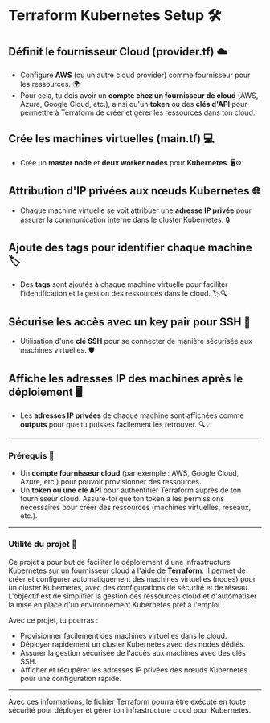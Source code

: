 # Terraform Kubernetes Setup 🛠️

## **Définit le fournisseur Cloud (provider.tf) ☁️**

- Configure **AWS** (ou un autre cloud provider) comme fournisseur pour les ressources. 🌍
- Pour cela, tu dois avoir un **compte chez un fournisseur de cloud** (AWS, Azure, Google Cloud, etc.), ainsi qu'un **token** ou des **clés d'API** pour permettre à Terraform de créer et gérer les ressources dans ton cloud.

## **Crée les machines virtuelles (main.tf) 💻**

- Crée un **master node** et **deux worker nodes** pour **Kubernetes**. 🖥️⚙️

## **Attribution d'IP privées aux nœuds Kubernetes 🌐**

- Chaque machine virtuelle se voit attribuer une **adresse IP privée** pour assurer la communication interne dans le cluster Kubernetes. 🔒

## **Ajoute des tags pour identifier chaque machine 🏷️**

- Des **tags** sont ajoutés à chaque machine virtuelle pour faciliter l’identification et la gestion des ressources dans le cloud. 🏷️🔍

## **Sécurise les accès avec un key pair pour SSH 🔑**

- Utilisation d'une **clé SSH** pour se connecter de manière sécurisée aux machines virtuelles. 🛡️

## **Affiche les adresses IP des machines après le déploiement 🖥️**

- Les **adresses IP privées** de chaque machine sont affichées comme **outputs** pour que tu puisses facilement les retrouver. 🔍💡

---

### **Prérequis 🔑**

- Un **compte fournisseur cloud** (par exemple : AWS, Google Cloud, Azure, etc.) pour pouvoir provisionner des ressources.
- Un **token ou une clé API** pour authentifier Terraform auprès de ton fournisseur cloud. Assure-toi que ton token a les permissions nécessaires pour créer des ressources (machines virtuelles, réseaux, etc.).

---

### **Utilité du projet 🎯**

Ce projet a pour but de faciliter le déploiement d'une infrastructure Kubernetes sur un fournisseur cloud à l'aide de **Terraform**. Il permet de créer et configurer automatiquement des machines virtuelles (nodes) pour un cluster Kubernetes, avec des configurations de sécurité et de réseau. L'objectif est de simplifier la gestion des ressources cloud et d'automatiser la mise en place d'un environnement Kubernetes prêt à l'emploi.

Avec ce projet, tu pourras :
- Provisionner facilement des machines virtuelles dans le cloud.
- Déployer rapidement un cluster Kubernetes avec des nodes dédiés.
- Assurer la gestion sécurisée de l'accès aux machines avec des clés SSH.
- Afficher et récupérer les adresses IP privées des nœuds Kubernetes pour une configuration rapide.

---

Avec ces informations, le fichier Terraform pourra être exécuté en toute sécurité pour déployer et gérer ton infrastructure cloud pour Kubernetes.
